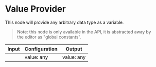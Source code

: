 # Value Provider

This node will provide any arbitrary data type as a variable.

> Note: this node is only available in the API, it is abstracted away by the editor as "global constants".

| Input | Configuration | Output     |
| ----- | ------------- | ---------- |
|       | value: any    | value: any |
